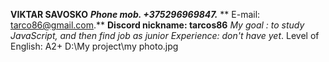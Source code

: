 **VIKTAR SAVOSKO**
***Phone mob. +375296969847.***
** E-mail: tarco86@gmail.com.**
**Discord nickname: tarcos86**
 *My goal : to study JavaScript, and then find job as junior*
  *Experience: don't have yet*.
 Level of English: A2+
 D:\My project\my photo.jpg